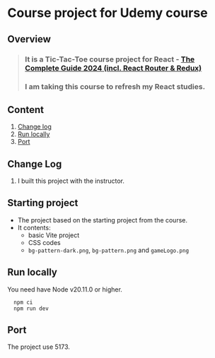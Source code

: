 # Course project for Udemy course

## Overview

> ### It is a Tic-Tac-Toe course project for React - [The Complete Guide 2024 (incl. React Router & Redux)](https://www.udemy.com/course/react-the-complete-guide-incl-redux)
> ### I am taking this course to refresh my React studies.

## Content

1. [Change log](#change-log)
2. [Run locally](#run-locally)
3. [Port](#port)

## Change Log

1. I built this project with the instructor.

## Starting project

- The project based on the starting project from the course.
- It contents:
    - basic Vite project
    - CSS codes
    - `bg-pattern-dark.png`, `bg-pattern.png` and `gameLogo.png`

## Run locally

You need have Node v20.11.0 or higher.

```
  npm ci
  npm run dev
```

## Port

The project use 5173.